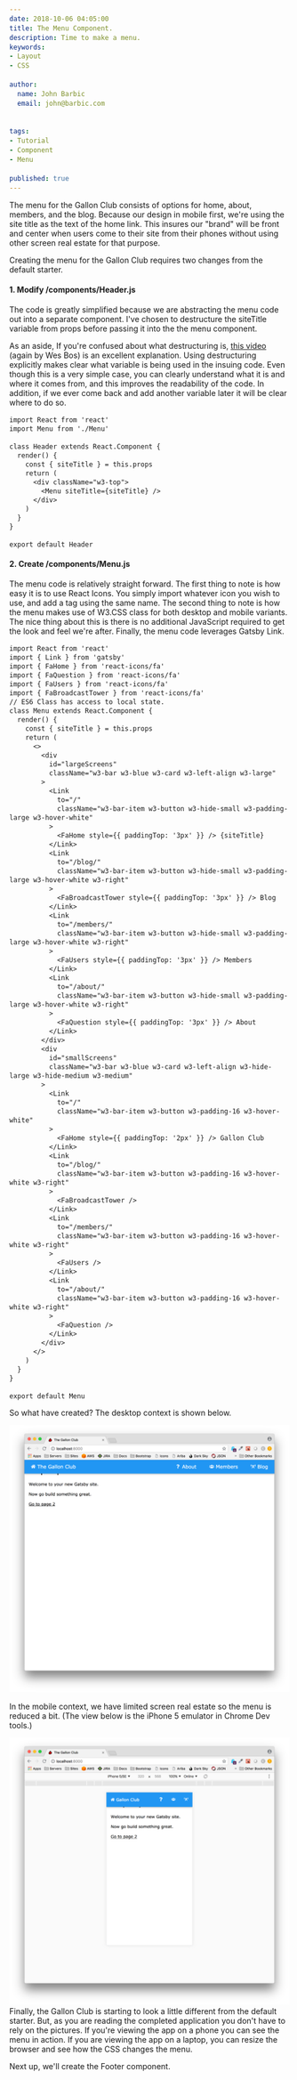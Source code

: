 ```yaml
---
date: 2018-10-06 04:05:00
title: The Menu Component.
description: Time to make a menu.
keywords: 
- Layout
- CSS

author: 
  name: John Barbic
  email: john@barbic.com


tags:
- Tutorial
- Component
- Menu

published: true
---
```

 The menu for the Gallon Club consists of options for home, about, members, and the blog.  Because our design in mobile first, we're using the site title as the text of the home link.  This insures our "brand" will be front and center when users come to their site from their phones without using other screen real estate for that purpose.

Creating the menu for the Gallon Club requires two changes from the default starter.  

#### 1. Modify /components/Header.js
The code is greatly simplified because we are abstracting the menu code out into a separate component.  I've chosen to destructure the siteTitle variable from props before passing it into the the menu component.

As an aside, If you're confused about what destructuring is, [this video](https://www.youtube.com/watch?v=_ApRMRGI-6g) (again by Wes Bos) is an excellent explanation.  Using destructuring explicitly makes clear what variable is being used in the insuing code.  Even though this is a very simple case, you can clearly understand what it is and where it comes from, and this improves the readability of the code.  In addition, if we ever come back and add another variable later it will be clear where to do so.   

```javascript{6,8-9}
import React from 'react'
import Menu from './Menu'

class Header extends React.Component {
  render() {
    const { siteTitle } = this.props
    return (
      <div className="w3-top">
        <Menu siteTitle={siteTitle} />
      </div>
    )
  }
}

export default Header

```

#### 2. Create /components/Menu.js
The menu code is relatively straight forward.  The first thing to note is how easy it is to use React Icons.  You simply import whatever icon you wish to use, and add a tag using the same name. The second thing to note is how the menu makes use of W3.CSS class for both desktop and mobile variants.  The nice thing about this is there is no additional JavaScript required to get the look and feel we're after.  Finally, the menu code leverages Gatsby Link.

```
import React from 'react'
import { Link } from 'gatsby'
import { FaHome } from 'react-icons/fa'
import { FaQuestion } from 'react-icons/fa'
import { FaUsers } from 'react-icons/fa'
import { FaBroadcastTower } from 'react-icons/fa'
// ES6 Class has access to local state.
class Menu extends React.Component {
  render() {
    const { siteTitle } = this.props
    return (
      <>
        <div
          id="largeScreens"
          className="w3-bar w3-blue w3-card w3-left-align w3-large"
        >
          <Link
            to="/"
            className="w3-bar-item w3-button w3-hide-small w3-padding-large w3-hover-white"
          >
            <FaHome style={{ paddingTop: '3px' }} /> {siteTitle}
          </Link>
          <Link
            to="/blog/"
            className="w3-bar-item w3-button w3-hide-small w3-padding-large w3-hover-white w3-right"
          >
            <FaBroadcastTower style={{ paddingTop: '3px' }} /> Blog
          </Link>
          <Link
            to="/members/"
            className="w3-bar-item w3-button w3-hide-small w3-padding-large w3-hover-white w3-right"
          >
            <FaUsers style={{ paddingTop: '3px' }} /> Members
          </Link>
          <Link
            to="/about/"
            className="w3-bar-item w3-button w3-hide-small w3-padding-large w3-hover-white w3-right"
          >
            <FaQuestion style={{ paddingTop: '3px' }} /> About
          </Link>
        </div>
        <div
          id="smallScreens"
          className="w3-bar w3-blue w3-card w3-left-align w3-hide-large w3-hide-medium w3-medium"
        >
          <Link
            to="/"
            className="w3-bar-item w3-button w3-padding-16 w3-hover-white"
          >
            <FaHome style={{ paddingTop: '2px' }} /> Gallon Club
          </Link>
          <Link
            to="/blog/"
            className="w3-bar-item w3-button w3-padding-16 w3-hover-white w3-right"
          >
            <FaBroadcastTower />
          </Link>
          <Link
            to="/members/"
            className="w3-bar-item w3-button w3-padding-16 w3-hover-white w3-right"
          >
            <FaUsers />
          </Link>
          <Link
            to="/about/"
            className="w3-bar-item w3-button w3-padding-16 w3-hover-white w3-right"
          >
            <FaQuestion />
          </Link>
        </div>
      </>
    )
  }
}

export default Menu

```
So what have created?  The desktop context is shown below.

![laptop](08-screen-1.png)

In the mobile context, we have limited screen real estate so the menu is reduced a bit. (The view below is the iPhone 5 emulator in Chrome Dev tools.)   

![mobile](08-screen-2.png)
Finally, the Gallon Club is starting to look a little different from the default starter.  But, as you are reading the completed application you don't have to rely on the pictures.  If you're viewing the app on a phone you can see the menu in action.  If you are viewing the app on a laptop, you can resize the browser and see how the CSS changes the menu.

Next up, we'll create the Footer component.

